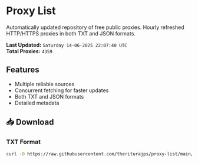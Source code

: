 # Proxy List

Automatically updated repository of free public proxies. Hourly refreshed HTTP/HTTPS proxies in both TXT and JSON formats.

**Last Updated:** `Saturday 14-06-2025 22:07:40 UTC`  
**Total Proxies:** `4359`

## Features
- Multiple reliable sources
- Concurrent fetching for faster updates
- Both TXT and JSON formats
- Detailed metadata

## 📥 Download

### TXT Format
```bash
curl -O https://raw.githubusercontent.com/theriturajps/proxy-list/main/proxies.txt